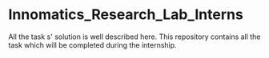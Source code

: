 # Innomatics_Research_Lab_Interns
All the task s' solution is well described here.
This repository contains all the task which will be completed during the internship.
